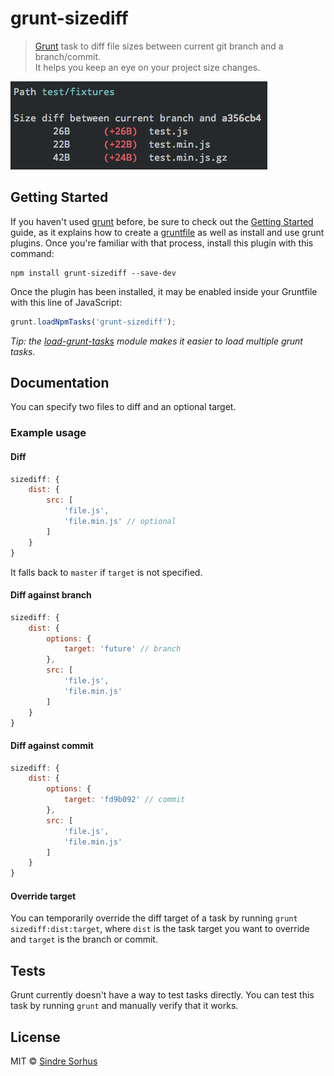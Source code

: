 # grunt-sizediff

> [Grunt][grunt] task to diff file sizes between current git branch and a branch/commit.  
> It helps you keep an eye on your project size changes.

![screenshot](screenshot.png)


## Getting Started

If you haven't used [grunt][] before, be sure to check out the [Getting Started][] guide, as it explains how to create a [gruntfile][Getting Started] as well as install and use grunt plugins. Once you're familiar with that process, install this plugin with this command:

```shell
npm install grunt-sizediff --save-dev
```

Once the plugin has been installed, it may be enabled inside your Gruntfile with this line of JavaScript:

```js
grunt.loadNpmTasks('grunt-sizediff');
```

*Tip: the [load-grunt-tasks](https://github.com/sindresorhus/load-grunt-tasks) module makes it easier to load multiple grunt tasks.*


[grunt]: http://gruntjs.com
[Getting Started]: https://github.com/gruntjs/grunt/wiki/Getting-started


## Documentation

You can specify two files to diff and an optional target.


### Example usage


#### Diff

```javascript
sizediff: {
	dist: {
		src: [
			'file.js',
			'file.min.js' // optional
		]
	}
}
```

It falls back to `master` if `target` is not specified.


#### Diff against branch

```javascript
sizediff: {
	dist: {
		options: {
			target: 'future' // branch
		},
		src: [
			'file.js',
			'file.min.js'
		]
	}
}
```


#### Diff against commit

```javascript
sizediff: {
	dist: {
		options: {
			target: 'fd9b092' // commit
		},
		src: [
			'file.js',
			'file.min.js'
		]
	}
}
```

#### Override target

You can temporarily override the diff target of a task by running `grunt sizediff:dist:target`, where `dist` is the task target you want to override and `target` is the branch or commit.


## Tests

Grunt currently doesn't have a way to test tasks directly. You can test this task by running `grunt` and manually verify that it works.


## License

MIT © [Sindre Sorhus](http://sindresorhus.com)
